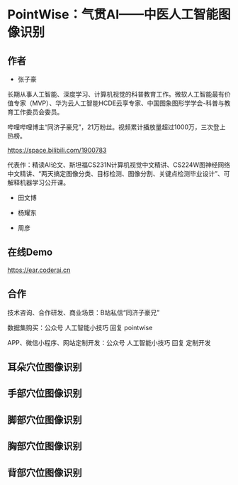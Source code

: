 # PointWise：气贯AI——中医人工智能图像识别

## 作者

- 张子豪

长期从事人工智能、深度学习、计算机视觉的科普教育工作。微软人工智能最有价值专家（MVP）、华为云人工智能HCDE云享专家、中国图象图形学学会-科普与教育工作委员会委员。

哔哩哔哩博主“同济子豪兄”，21万粉丝。视频累计播放量超过1000万，三次登上热榜。

https://space.bilibili.com/1900783

代表作：精读AI论文、斯坦福CS231N计算机视觉中文精讲、CS224W图神经网络中文精讲、“两天搞定图像分类、目标检测、图像分割、关键点检测毕业设计”、可解释机器学习公开课。

- 田文博

- 杨耀东

- 周彦

## 在线Demo

https://ear.coderai.cn

## 合作

技术咨询、合作研发、商业场景：B站私信“同济子豪兄”

数据集购买：公众号 人工智能小技巧 回复 pointwise

APP、微信小程序、网站定制开发：公众号 人工智能小技巧 回复 定制开发

## 耳朵穴位图像识别

## 手部穴位图像识别

## 脚部穴位图像识别

## 胸部穴位图像识别

## 背部穴位图像识别


